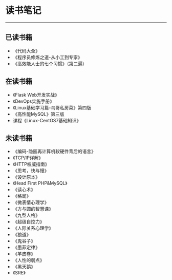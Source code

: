 # 读书笔记

---

## 已读书籍

* 《代码大全》
* 《程序员修炼之道-从小工到专家》
* 《高效能人士的七个习惯》（第二遍）

## 在读书籍

* 《Flask Web开发实战》
* 《DevOps实施手册》
* 《Linux基础学习篇-鸟哥私房菜》第四版
* 《高性能MySQL》第三版
* 课程《Linux-CentOS7基础知识》

## 未读书籍

* 《编码-隐匿再计算机软硬件背后的语言》
* 《TCP/IP详解》
* 《HTTP权威指南》
* 《思考，快与慢》
* 《设计原本》
* 《Head First PHP&MySQL》
* 《读心术》
* 《格局》
* 《微表情心理学》
* 《方与圆的智慧课》
* 《九型人格》
* 《超级自控力》
* 《人际关系心理学》
* 《狼道》
* 《鬼谷子》
* 《墨菲定律》
* 《羊皮卷》
* 《人性的弱点》
* 《黑天鹅》
* 《SRE》